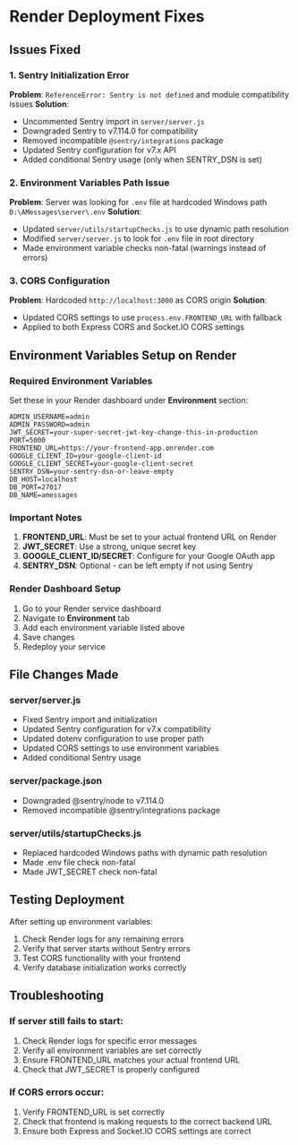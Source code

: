 # Render Deployment Fixes

## Issues Fixed

### 1. Sentry Initialization Error
**Problem**: `ReferenceError: Sentry is not defined` and module compatibility issues
**Solution**: 
- Uncommented Sentry import in `server/server.js`
- Downgraded Sentry to v7.114.0 for compatibility
- Removed incompatible `@sentry/integrations` package
- Updated Sentry configuration for v7.x API
- Added conditional Sentry usage (only when SENTRY_DSN is set)

### 2. Environment Variables Path Issue
**Problem**: Server was looking for `.env` file at hardcoded Windows path `D:\AMessages\server\.env`
**Solution**:
- Updated `server/utils/startupChecks.js` to use dynamic path resolution
- Modified `server/server.js` to look for `.env` file in root directory
- Made environment variable checks non-fatal (warnings instead of errors)

### 3. CORS Configuration
**Problem**: Hardcoded `http://localhost:3000` as CORS origin
**Solution**:
- Updated CORS settings to use `process.env.FRONTEND_URL` with fallback
- Applied to both Express CORS and Socket.IO CORS settings

## Environment Variables Setup on Render

### Required Environment Variables

Set these in your Render dashboard under **Environment** section:

```
ADMIN_USERNAME=admin
ADMIN_PASSWORD=admin
JWT_SECRET=your-super-secret-jwt-key-change-this-in-production
PORT=5000
FRONTEND_URL=https://your-frontend-app.onrender.com
GOOGLE_CLIENT_ID=your-google-client-id
GOOGLE_CLIENT_SECRET=your-google-client-secret
SENTRY_DSN=your-sentry-dsn-or-leave-empty
DB_HOST=localhost
DB_PORT=27017
DB_NAME=amessages
```

### Important Notes

1. **FRONTEND_URL**: Must be set to your actual frontend URL on Render
2. **JWT_SECRET**: Use a strong, unique secret key
3. **GOOGLE_CLIENT_ID/SECRET**: Configure for your Google OAuth app
4. **SENTRY_DSN**: Optional - can be left empty if not using Sentry

### Render Dashboard Setup

1. Go to your Render service dashboard
2. Navigate to **Environment** tab
3. Add each environment variable listed above
4. Save changes
5. Redeploy your service

## File Changes Made

### server/server.js
- Fixed Sentry import and initialization
- Updated Sentry configuration for v7.x compatibility
- Updated dotenv configuration to use proper path
- Updated CORS settings to use environment variables
- Added conditional Sentry usage

### server/package.json
- Downgraded @sentry/node to v7.114.0
- Removed incompatible @sentry/integrations package

### server/utils/startupChecks.js
- Replaced hardcoded Windows paths with dynamic path resolution
- Made .env file check non-fatal
- Made JWT_SECRET check non-fatal

## Testing Deployment

After setting up environment variables:

1. Check Render logs for any remaining errors
2. Verify that server starts without Sentry errors
3. Test CORS functionality with your frontend
4. Verify database initialization works correctly

## Troubleshooting

### If server still fails to start:
1. Check Render logs for specific error messages
2. Verify all environment variables are set correctly
3. Ensure FRONTEND_URL matches your actual frontend URL
4. Check that JWT_SECRET is properly configured

### If CORS errors occur:
1. Verify FRONTEND_URL is set correctly
2. Check that frontend is making requests to the correct backend URL
3. Ensure both Express and Socket.IO CORS settings are correct 